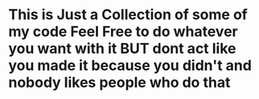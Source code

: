 # This is Just a Collection of some of my code Feel Free to do whatever you want with it BUT dont act like you made it because you didn't and nobody likes people who do that
